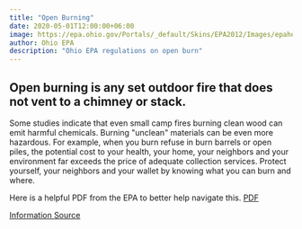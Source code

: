 ```yaml
---
title: "Open Burning"
date: 2020-05-01T12:00:00+06:00
image: https://epa.ohio.gov/Portals/_default/Skins/EPA2012/Images/epaheader_new.png
author: Ohio EPA
description: "Ohio EPA regulations on open burn"
---
```

Open burning is any set outdoor fire that does not vent to a chimney or stack.
---
Some studies indicate that even small camp fires burning clean wood can emit harmful chemicals. Burning "unclean" materials can be even more hazardous. For example, when you burn refuse in burn barrels or open piles, the potential cost to your health, your home, your neighbors and your environment far exceeds the price of adequate collection services. Protect yourself, your neighbors and your wallet by knowing what you can burn and where.

Here is a helpful PDF from the EPA to better help navigate this.
[PDF](https://epa.ohio.gov/portals/47/facts/openburn.pdf)

[Information Source](https://epa.ohio.gov/dapc/general/openburning)

